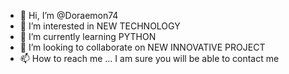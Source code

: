 - 👋 Hi, I’m @Doraemon74
- 👀 I’m interested in NEW TECHNOLOGY 
- 🌱 I’m currently learning PYTHON
- 💞️ I’m looking to collaborate on NEW INNOVATIVE PROJECT
- 📫 How to reach me ... I am sure you will be able to contact me

<!---
Doraemon74/Doraemon74 is a ✨ special ✨ repository because its `README.md` (this file) appears on your GitHub profile.
You can click the Preview link to take a look at your changes.
--->
